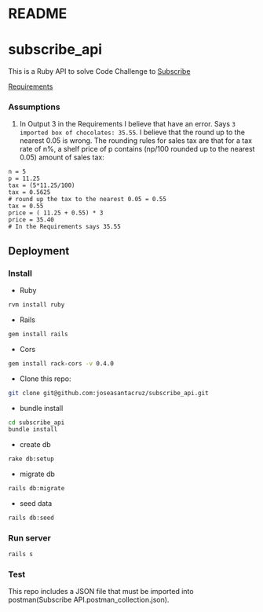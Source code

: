 # README

# subscribe_api #
This is a Ruby API to solve Code Challenge to [Subscribe](https://subscribeplatform.com/)

[Requirements](https://gist.github.com/safplatform/792314da6b54346594432f30d5868f36)
### Assumptions
1. In Output 3 in the Requirements I believe that have an error. Says `3 imported box of chocolates: 35.55`. I believe that the round up to the nearest 0.05 is wrong.  The rounding rules for sales tax are that for a tax rate of n%, a shelf price of p contains (np/100 rounded up to the nearest 0.05) amount of sales tax:
```
n = 5
p = 11.25
tax = (5*11.25/100)
tax = 0.5625
# round up the tax to the nearest 0.05 = 0.55
tax = 0.55
price = ( 11.25 + 0.55) * 3
price = 35.40
# In the Requirements says 35.55
```
## Deployment
### Install
- Ruby
```sh
rvm install ruby
```
- Rails
```sh
gem install rails
```
- Cors
```sh
gem install rack-cors -v 0.4.0
```
- Clone this repo:
```sh
git clone git@github.com:joseasantacruz/subscribe_api.git
```
- bundle install
```sh
cd subscribe_api
bundle install
```
- create db
```sh
rake db:setup
```
- migrate db
```sh
rails db:migrate
``` 
- seed data
```sh
rails db:seed
``` 
### Run server
```sh
rails s
``` 
### Test
This repo includes a JSON file that must be imported into postman(Subscribe API.postman_collection.json). 